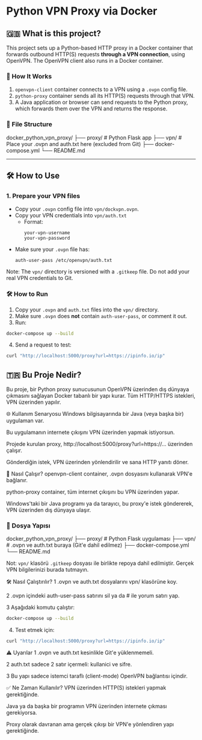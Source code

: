 # Python VPN Proxy via Docker

## 🇬🇧 What is this project?

This project sets up a Python-based HTTP proxy in a Docker container that forwards outbound HTTP(S) requests **through a VPN connection**, using OpenVPN. The OpenVPN client also runs in a Docker container.

### 🔧 How It Works

1. `openvpn-client` container connects to a VPN using a `.ovpn` config file.
2. `python-proxy` container sends all its HTTP(S) requests through that VPN.
3. A Java application or browser can send requests to the Python proxy, which forwards them over the VPN and returns the response.

### 📁 File Structure

docker_python_vpn_proxy/
├── proxy/            # Python Flask app
├── vpn/              # Place your .ovpn and auth.txt here (excluded from Git)
├── docker-compose.yml
└── README.md


---

## 🛠️ How to Use

### 1. Prepare your VPN files
- Copy your `.ovpn` config file into `vpn/dockvpn.ovpn`.
- Copy your VPN credentials into `vpn/auth.txt`  
  - Format:  
    ```
    your-vpn-username
    your-vpn-password
    ```
- Make sure your `.ovpn` file has:
  ```text
  auth-user-pass /etc/openvpn/auth.txt

Note: The `vpn/` directory is versioned with a `.gitkeep` file. Do not add your real VPN credentials to Git.


### 🛠️ How to Run

1. Copy your `.ovpn` and `auth.txt` files into the `vpn/` directory.
2. Make sure `.ovpn` does **not** contain `auth-user-pass`, or comment it out.
3. Run:

```bash
docker-compose up --build
```
4. Send a request to test:
```bash
curl "http://localhost:5000/proxy?url=https://ipinfo.io/ip"
```


## 🇹🇷 Bu Proje Nedir?
Bu proje, bir Python proxy sunucusunun OpenVPN üzerinden dış dünyaya çıkmasını sağlayan Docker tabanlı bir yapı kurar. Tüm HTTP/HTTPS istekleri, VPN üzerinden yapılır.

🌐 Kullanım Senaryosu
Windows bilgisayarında bir Java (veya başka bir) uygulaman var.

Bu uygulamanın internete çıkışını VPN üzerinden yapmak istiyorsun.

Projede kurulan proxy, http://localhost:5000/proxy?url=https://... üzerinden çalışır.

Gönderdiğin istek, VPN üzerinden yönlendirilir ve sana HTTP yanıtı döner.

🔧 Nasıl Çalışır?
openvpn-client container, .ovpn dosyasını kullanarak VPN'e bağlanır.

python-proxy container, tüm internet çıkışını bu VPN üzerinden yapar.

Windows'taki bir Java programı ya da tarayıcı, bu proxy'e istek göndererek, VPN üzerinden dış dünyaya ulaşır.

### 📁 Dosya Yapısı
docker_python_vpn_proxy/
├── proxy/            # Python Flask uygulaması
├── vpn/              # .ovpn ve auth.txt buraya (Git'e dahil edilmez)
├── docker-compose.yml
└── README.md

Not: `vpn/` klasörü `.gitkeep` dosyası ile birlikte repoya dahil edilmiştir. Gerçek VPN bilgilerinizi burada tutmayın.

🛠️ Nasıl Çalıştırılır?
1 .ovpn ve auth.txt dosyalarını vpn/ klasörüne koy.

2 .ovpn içindeki auth-user-pass satırını sil ya da # ile yorum satırı yap.

3 Aşağıdaki komutu çalıştır:
```bash
docker-compose up --build
```

4. Test etmek için:
```bash
curl "http://localhost:5000/proxy?url=https://ipinfo.io/ip"
```

⚠️ Uyarılar
1 .ovpn ve auth.txt kesinlikle Git'e yüklenmemeli.

2 auth.txt sadece 2 satır içermeli: kullanici ve sifre.

3 Bu yapı sadece istemci taraflı (client-mode) OpenVPN bağlantısı içindir.

✅ Ne Zaman Kullanılır?
VPN üzerinden HTTP(S) istekleri yapmak gerektiğinde.

Java ya da başka bir programın VPN üzerinden internete çıkması gerekiyorsa.

Proxy olarak davranan ama gerçek çıkışı bir VPN'e yönlendiren yapı gerektiğinde.
